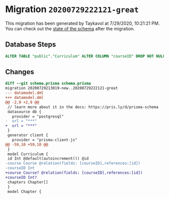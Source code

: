 # Migration `20200729222121-great`

This migration has been generated by Taykavol at 7/29/2020, 10:21:21 PM.
You can check out the [state of the schema](./schema.prisma) after the migration.

## Database Steps

```sql
ALTER TABLE "public"."Curriculum" ALTER COLUMN "courseID" DROP NOT NULL;
```

## Changes

```diff
diff --git schema.prisma schema.prisma
migration 20200729213019-new..20200729222121-great
--- datamodel.dml
+++ datamodel.dml
@@ -2,9 +2,9 @@
 // learn more about it in the docs: https://pris.ly/d/prisma-schema
 datasource db {
   provider = "postgresql"
-  url = "***"
+  url = "***"
 }
 generator client {
   provider = "prisma-client-js"
@@ -59,10 +59,10 @@
 }
 model Curriculum {
 id Int @default(autoincrement()) @id
-course Course @relation(fields: [courseID],references:[id])
-courseID Int
+course Course? @relation(fields: [courseID],references:[id])
+courseID Int?
 chapters Chapter[] 
 }
 model Chapter {
```



